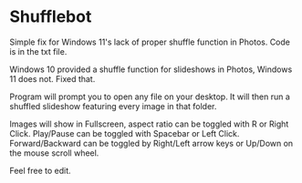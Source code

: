 # Shufflebot
Simple fix for Windows 11's lack of proper shuffle function in Photos.
Code is in the txt file.

Windows 10 provided a shuffle function for slideshows in Photos, Windows 11 does not. Fixed that.

Program will prompt you to open any file on your desktop. It will then run a shuffled slideshow featuring every image in that folder.

Images will show in Fullscreen, aspect ratio can be toggled with R or Right Click. Play/Pause can be toggled with Spacebar or Left Click. Forward/Backward can be toggled by Right/Left arrow keys or Up/Down on the mouse scroll wheel.

Feel free to edit.
